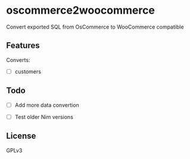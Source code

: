 <!--
  Created at: 08/31/2021 21:47:37 Tuesday
  Modified at: 08/31/2021 09:56:37 PM Tuesday

        Copyright (C) 2021 Thiago Navarro
  See file "license" for details about copyright
-->

# oscommerce2woocommerce

Convert exported SQL from OsCommerce to WooCommerce compatible

## Features

Converts:
- [ ] customers

## Todo

- [ ] Add more data convertion
- [ ] Test older Nim versions


## License

GPLv3
